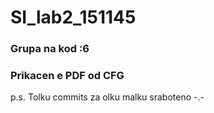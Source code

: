 # SI_lab2_151145

### Grupa na kod :6
### Prikacen e PDF od CFG

p.s. Tolku commits za olku malku sraboteno -.- 
